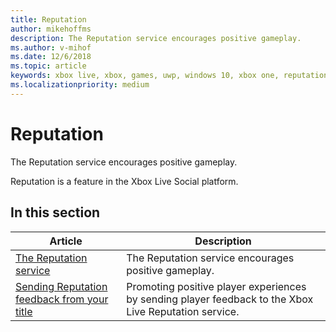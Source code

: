 ```yaml
---
title: Reputation
author: mikehoffms
description: The Reputation service encourages positive gameplay.
ms.author: v-mihof
ms.date: 12/6/2018
ms.topic: article
keywords: xbox live, xbox, games, uwp, windows 10, xbox one, reputation, social platform
ms.localizationpriority: medium
---
```


# Reputation

The Reputation service encourages positive gameplay.

Reputation is a feature in the Xbox Live Social platform.


## In this section

| Article | Description |
|---------|-------------|
| [The Reputation service](the-reputation-service.md) | The Reputation service encourages positive gameplay. |
| [Sending Reputation feedback from your title](sending-player-feedback-from-your-title.md) | Promoting positive player experiences by sending player feedback to the Xbox Live Reputation service. |
